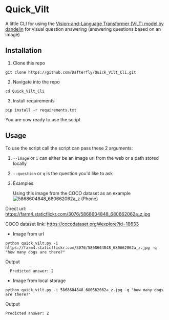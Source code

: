 # Quick_Vilt
A little CLI for using the [Vision-and-Language Transformer (ViLT) model by 
dandelin](https://huggingface.co/dandelin/vilt-b32-finetuned-vqa) for visual question answering (answering questions based on an image)

## Installation
1. Clone this repo
  ```shell
  git clone https://github.com/Dafterfly/Quick_Vilt_Cli.git
```
2. Navigate into the repo
  ```shell
  cd Quick_Vilt_Cli
  ```
3. Install requirements
  ```shell
  pip install -r requirements.txt
  ```
You are now ready to use the script

## Usage
To use the script call the script can pass these 2 arguments:
1. ```--image``` or ```i``` can either be an image url from the web or a path stored locally
2. ```--question``` or ```q``` is the question you'd like to ask
3. Examples

   Using this image from the COCO dataset as an example
   ![5868604848_680662062a_z (Phone)](https://github.com/Dafterfly/Quick_Vilt_Cli/assets/17124333/bf724b2f-a150-4972-ab0e-28e5489b01e1)


Direct url: https://farm4.staticflickr.com/3076/5868604848_680662062a_z.jpg

COCO dataset link: https://cocodataset.org/#explore?id=18633

 * Image from url
```shell
python quick_vilt.py -i https://farm4.staticflickr.com/3076/5868604848_680662062a_z.jpg -q "how many dogs are there?"
```
Output
```shell
  Predicted answer: 2
```
  * Image from local storage
```shell
python quick_vilt.py -i 5868604848_680662062a_z.jpg -q "how many dogs are there?"
```
Output
```shell
Predicted answer: 2
```

